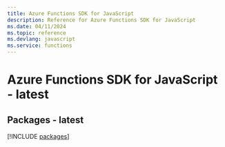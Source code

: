 ```yaml
---
title: Azure Functions SDK for JavaScript
description: Reference for Azure Functions SDK for JavaScript
ms.date: 04/11/2024
ms.topic: reference
ms.devlang: javascript
ms.service: functions
---
```

# Azure Functions SDK for JavaScript - latest
## Packages - latest
[!INCLUDE [packages](functions-index.md)]